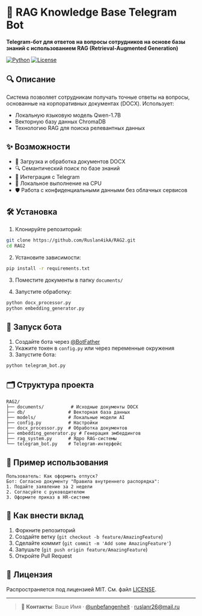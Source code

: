 # 🤖 RAG Knowledge Base Telegram Bot

**Telegram-бот для ответов на вопросы сотрудников на основе базы знаний с использованием RAG (Retrieval-Augmented Generation)**

[![Python](https://img.shields.io/badge/Python-3.9+-blue.svg)](https://www.python.org/)
[![License](https://img.shields.io/badge/License-MIT-green.svg)](https://opensource.org/licenses/MIT)

## 🔍 Описание

Система позволяет сотрудникам получать точные ответы на вопросы, основанные на корпоративных документах (DOCX). Использует:
- Локальную языковую модель Qwen-1.7B
- Векторную базу данных ChromaDB
- Технологию RAG для поиска релевантных данных

## ✨ Возможности

- 📄 Загрузка и обработка документов DOCX
- 🔍 Семантический поиск по базе знаний
- 💬 Интеграция с Telegram
- 🧠 Локальное выполнение на CPU
- 🛡️ Работа с конфиденциальными данными без облачных сервисов

## 🛠 Установка

1. Клонируйте репозиторий:
```bash
git clone https://github.com/Ruslan4ikA/RAG2.git
cd RAG2
```

2. Установите зависимости:
```bash
pip install -r requirements.txt
```

3. Поместите документы в папку `documents/`

4. Запустите обработку:
```bash
python docx_processor.py
python embedding_generator.py
```

## 🚀 Запуск бота

1. Создайте бота через [@BotFather](https://t.me/BotFather)
2. Укажите токен в `config.py` или через переменные окружения
3. Запустите бота:
```bash
python telegram_bot.py
```

## 🗂 Структура проекта

```
RAG2/
├── documents/          # Исходные документы DOCX
├── db/                # Векторная база данных
├── models/            # Локальные модели AI
├── config.py          # Настройки
├── docx_processor.py  # Обработка документов
├── embedding_generator.py # Генерация эмбеддингов
├── rag_system.py      # Ядро RAG-системы
└── telegram_bot.py    # Telegram-интерфейс
```

## 📝 Пример использования

```
Пользователь: Как оформить отпуск?
Бот: Согласно документу "Правила внутреннего распорядка":
1. Подайте заявление за 2 недели
2. Согласуйте с руководителем
3. Оформите приказ в HR-системе
```

## 🤝 Как внести вклад

1. Форкните репозиторий
2. Создайте ветку (`git checkout -b feature/AmazingFeature`)
3. Сделайте коммит (`git commit -m 'Add some AmazingFeature'`)
4. Запушьте (`git push origin feature/AmazingFeature`)
5. Откройте Pull Request

## 📜 Лицензия

Распространяется под лицензией MIT. См. файл [LICENSE](LICENSE).

---

> 📧 **Контакты**: Ваше Имя · [@unbefangenheit](https://t.me/unbefangenheit) · ruslanr26@mail.ru